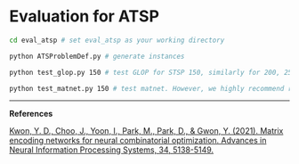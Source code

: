 # Evaluation for ATSP

```bash
cd eval_atsp # set eval_atsp as your working directory

python ATSProblemDef.py # generate instances

python test_glop.py 150 # test GLOP for STSP 150, similarly for 200, 250...

python test_matnet.py 150 # test matnet. However, we highly recommend referring to the original repository provided below.
```

---

**References**

[Kwon, Y. D., Choo, J., Yoon, I., Park, M., Park, D., & Gwon, Y. (2021). Matrix encoding networks for neural combinatorial optimization. Advances in Neural Information Processing Systems, 34, 5138-5149.](https://github.com/yd-kwon/MatNet)



